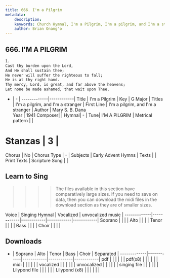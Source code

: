 ```yaml
---
title: 666. I'm a Pilgrim
metadata:
    description: 
    keywords: Church Hymnal, I'm a Pilgrim, I'm a pilgrim, and I'm a stranger, I'm a pilgrim, and I'm a stranger
    author: Brian Onang'o
---
```



## 666. I'M A PILGRIM

```txt
1.
Cast thy burden upon the Lord,
And He shall sustain thee;
He never will suffer the righteous to fall;
He is at thy right hand.
Thy mercy, Lord, is great, and far above the heavens;
Let none be made ashamed, that wait upon Thee.
```

- |   -  |
-------------|------------|
Title | I'm a Pilgrim |
Key | G Major |
Titles | I'm a pilgrim, and I'm a stranger |
First Line | I'm a pilgrim, and I'm a stranger |
Author | Mary S. B. Dana  
Year | 1941
Composer|  |
Hymnal|  - |
Tune| I'M A PILGRIM |
Metrical pattern | |
# Stanzas | 3 |
Chorus | No |
Chorus Type | - |
Subjects | Early Advent Hymns |
Texts |  |
Print Texts | 
Scripture Song |  |
  
## Learn to Sing

>>>> The files available in this section have comparatively large sizes. If you need to save on data, then you can download the midi files in the download section as they are of smaller sizes.

Voice |  Singing Hymnal | Vocalized | unvocalized music |
-------------|------------|------------|------------|------------|
Soprano | | | |
Alto | | | |
Tenor | | | |
Bass | | | |
Choir | | | |

## Downloads

- |  Soprano | Alto | Tenor | Bass | Choir | Separated |
-------------|------------|------------|------------|------------|
pdf | | | | | |
pdf(x8) | | | | | |
midi | | | | | |
vocalized | | | | | |
unvocalized | | | | | |
singing file | | | | | |
Lilypond file | | | | | |
Lilypond (x8) | | | | | |
  